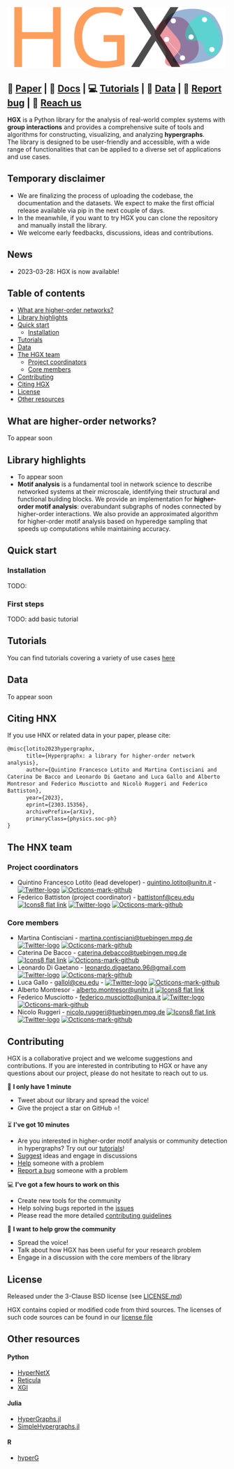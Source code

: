 <img src="logo/logo.svg" width="500" title="HNX logo">

:page_facing_up: **[Paper](https://arxiv.org/pdf/2303.15356.pdf)** | :paperclip: **[Docs](https://hypergraphx.readthedocs.io/en/latest/#)** | :computer: **[Tutorials](https://github.com/HGX-Team/hypergraphx/tree/master/tutorials)** | :floppy_disk: **[Data]()** | :bug: **[Report bug]()** | :email: **[Reach us]()**
-----


**HGX** is a Python library for the analysis of real-world complex systems with **group interactions** and provides a comprehensive suite of tools and algorithms for constructing, visualizing, and analyzing **hypergraphs**. <br> The library is designed to be user-friendly and accessible, with a wide range of functionalities that can be applied to a diverse set of applications and use cases.

## Temporary disclaimer
* We are finalizing the process of uploading the codebase, the documentation and the datasets. We expect to make the first official release available via pip in the next couple of days.
* In the meanwhile, if you want to try HGX you can clone the repository and manually install the library.
* We welcome early feedbacks, discussions, ideas and contributions.

## News
   * 2023-03-28: HGX is now available!

## Table of contents
- [What are higher-order networks?](#what-are-higher-order-networks)
- [Library highlights](#library-highlights)
- [Quick start](#quick-start)
  * [Installation](#installation)
- [Tutorials](#tutorials)
- [Data](#data)
- [The HGX team](#the-hnx-team)
  * [Project coordinators](#project-coordinators)
  * [Core members](#core-members)
- [Contributing](#contributing)
- [Citing HGX](#citing-hnx)
- [License](#license)
- [Other resources](#other-resources)

## What are higher-order networks?
To appear soon

## Library highlights
* To appear soon
* **Motif analysis** is a fundamental tool in network science to describe networked systems at their microscale, identifying their structural and functional building blocks. We provide an implementation for **higher-order motif analysis**: overabundant subgraphs of nodes connected by higher-order interactions. We also provide an approximated algorithm for higher-order motif analysis based on hyperedge sampling that speeds up computations while maintaining accuracy.

## Quick start

### Installation
TODO: 

### First steps
TODO: add basic tutorial

## Tutorials
You can find tutorials covering a variety of use cases [here](https://github.com/HGX-Team/hypergraphx/tree/master/tutorials)

## Data
To appear soon

## Citing HNX
If you use HNX or related data in your paper, please cite:

```
@misc{lotito2023hypergraphx,
      title={Hypergraphx: a library for higher-order network analysis}, 
      author={Quintino Francesco Lotito and Martina Contisciani and Caterina De Bacco and Leonardo Di Gaetano and Luca Gallo and Alberto Montresor and Federico Musciotto and Nicolò Ruggeri and Federico Battiston},
      year={2023},
      eprint={2303.15356},
      archivePrefix={arXiv},
      primaryClass={physics.soc-ph}
}
```

## The HNX team

### Project coordinators
* Quintino Francesco Lotito (lead developer) - quintino.lotito@unitn.it - <a title="Twitter, Apache License 2.0 &lt;http://www.apache.org/licenses/LICENSE-2.0&gt;, via Wikimedia Commons" href="https://twitter.com/FraLotito"><img width="16" alt="Twitter-logo" src="https://upload.wikimedia.org/wikipedia/commons/thumb/4/4f/Twitter-logo.svg/512px-Twitter-logo.svg.png"></a> <a title="GitHub, MIT &lt;http://opensource.org/licenses/mit-license.php&gt;, via Wikimedia Commons" href="https://github.com/FraLotito"><img width="16" alt="Octicons-mark-github" src="https://upload.wikimedia.org/wikipedia/commons/thumb/9/91/Octicons-mark-github.svg/512px-Octicons-mark-github.svg.png"></a>
* Federico Battiston (project coordinator) - battistonf@ceu.edu <a title="Icons8, MIT &lt;http://opensource.org/licenses/mit-license.php&gt;, via Wikimedia Commons" href="https://people.ceu.edu/federico_battiston"><img width="16" alt="Icons8 flat link" src="https://upload.wikimedia.org/wikipedia/commons/thumb/0/05/Icons8_flat_link.svg/512px-Icons8_flat_link.svg.png"></a> <a title="Twitter, Apache License 2.0 &lt;http://www.apache.org/licenses/LICENSE-2.0&gt;, via Wikimedia Commons" href="https://twitter.com/fede7j"><img width="16" alt="Twitter-logo" src="https://upload.wikimedia.org/wikipedia/commons/thumb/4/4f/Twitter-logo.svg/512px-Twitter-logo.svg.png"></a> <a title="GitHub, MIT &lt;http://opensource.org/licenses/mit-license.php&gt;, via Wikimedia Commons" href="https://github.com/fede7j"><img width="16" alt="Octicons-mark-github" src="https://upload.wikimedia.org/wikipedia/commons/thumb/9/91/Octicons-mark-github.svg/512px-Octicons-mark-github.svg.png"></a>

### Core members
* Martina Contisciani - martina.contisciani@tuebingen.mpg.de <a title="Twitter, Apache License 2.0 &lt;http://www.apache.org/licenses/LICENSE-2.0&gt;, via Wikimedia Commons" href="https://twitter.com/mcontisc"><img width="16" alt="Twitter-logo" src="https://upload.wikimedia.org/wikipedia/commons/thumb/4/4f/Twitter-logo.svg/512px-Twitter-logo.svg.png"></a> <a title="GitHub, MIT &lt;http://opensource.org/licenses/mit-license.php&gt;, via Wikimedia Commons" href="https://github.com/mcontisc"><img width="16" alt="Octicons-mark-github" src="https://upload.wikimedia.org/wikipedia/commons/thumb/9/91/Octicons-mark-github.svg/512px-Octicons-mark-github.svg.png"></a> 
* Caterina De Bacco - caterina.debacco@tuebingen.mpg.de <a title="Icons8, MIT &lt;http://opensource.org/licenses/mit-license.php&gt;, via Wikimedia Commons" href="https://www.cdebacco.com/"><img width="16" alt="Icons8 flat link" src="https://upload.wikimedia.org/wikipedia/commons/thumb/0/05/Icons8_flat_link.svg/512px-Icons8_flat_link.svg.png"></a> <a title="GitHub, MIT &lt;http://opensource.org/licenses/mit-license.php&gt;, via Wikimedia Commons" href="https://github.com/cdebacco"><img width="16" alt="Octicons-mark-github" src="https://upload.wikimedia.org/wikipedia/commons/thumb/9/91/Octicons-mark-github.svg/512px-Octicons-mark-github.svg.png"></a> 
* Leonardo Di Gaetano - leonardo.digaetano.96@gmail.com <a title="Twitter, Apache License 2.0 &lt;http://www.apache.org/licenses/LICENSE-2.0&gt;, via Wikimedia Commons" href="https://twitter.com/leodigaetano"><img width="16" alt="Twitter-logo" src="https://upload.wikimedia.org/wikipedia/commons/thumb/4/4f/Twitter-logo.svg/512px-Twitter-logo.svg.png"></a> <a title="GitHub, MIT &lt;http://opensource.org/licenses/mit-license.php&gt;, via Wikimedia Commons" href="https://github.com/LeonardoDiGaetano"><img width="16" alt="Octicons-mark-github" src="https://upload.wikimedia.org/wikipedia/commons/thumb/9/91/Octicons-mark-github.svg/512px-Octicons-mark-github.svg.png"></a> 
* Luca Gallo - gallol@ceu.edu - <a title="Twitter, Apache License 2.0 &lt;http://www.apache.org/licenses/LICENSE-2.0&gt;, via Wikimedia Commons" href="https://twitter.com/l_gajo"><img width="16" alt="Twitter-logo" src="https://upload.wikimedia.org/wikipedia/commons/thumb/4/4f/Twitter-logo.svg/512px-Twitter-logo.svg.png"></a> <a title="GitHub, MIT &lt;http://opensource.org/licenses/mit-license.php&gt;, via Wikimedia Commons" href="https://github.com/lgajo"><img width="16" alt="Octicons-mark-github" src="https://upload.wikimedia.org/wikipedia/commons/thumb/9/91/Octicons-mark-github.svg/512px-Octicons-mark-github.svg.png"></a>
* Alberto Montresor - alberto.montresor@unitn.it <a title="Icons8, MIT &lt;http://opensource.org/licenses/mit-license.php&gt;, via Wikimedia Commons" href="http://cricca.disi.unitn.it/montresor/"><img width="16" alt="Icons8 flat link" src="https://upload.wikimedia.org/wikipedia/commons/thumb/0/05/Icons8_flat_link.svg/512px-Icons8_flat_link.svg.png"></a>
* Federico Musciotto - federico.musciotto@unipa.it <a title="Twitter, Apache License 2.0 &lt;http://www.apache.org/licenses/LICENSE-2.0&gt;, via Wikimedia Commons" href="https://twitter.com/musci8"><img width="16" alt="Twitter-logo" src="https://upload.wikimedia.org/wikipedia/commons/thumb/4/4f/Twitter-logo.svg/512px-Twitter-logo.svg.png"></a> <a title="GitHub, MIT &lt;http://opensource.org/licenses/mit-license.php&gt;, via Wikimedia Commons" href="https://github.com/musci8"><img width="16" alt="Octicons-mark-github" src="https://upload.wikimedia.org/wikipedia/commons/thumb/9/91/Octicons-mark-github.svg/512px-Octicons-mark-github.svg.png"></a>
* Nicolo Ruggeri - nicolo.ruggeri@tuebingen.mpg.de <a title="Icons8, MIT &lt;http://opensource.org/licenses/mit-license.php&gt;, via Wikimedia Commons" href="https://nickruggeri.github.io/"><img width="16" alt="Icons8 flat link" src="https://upload.wikimedia.org/wikipedia/commons/thumb/0/05/Icons8_flat_link.svg/512px-Icons8_flat_link.svg.png"></a> <a title="Twitter, Apache License 2.0 &lt;http://www.apache.org/licenses/LICENSE-2.0&gt;, via Wikimedia Commons" href="https://twitter.com/NikRuggeri"><img width="16" alt="Twitter-logo" src="https://upload.wikimedia.org/wikipedia/commons/thumb/4/4f/Twitter-logo.svg/512px-Twitter-logo.svg.png"></a> <a title="GitHub, MIT &lt;http://opensource.org/licenses/mit-license.php&gt;, via Wikimedia Commons" href="https://github.com/nickruggeri"><img width="16" alt="Octicons-mark-github" src="https://upload.wikimedia.org/wikipedia/commons/thumb/9/91/Octicons-mark-github.svg/512px-Octicons-mark-github.svg.png"></a> 

## Contributing

HGX is a collaborative project and we welcome suggestions and contributions. If you are interested in contributing to HGX or have any questions about our project, please do not hesitate to reach out to us.

:running: **I only have 1 minute**
- Tweet about our library and spread the voice!
- Give the project a star on GitHub :star:!

:hourglass_flowing_sand: **I've got 10 minutes**
- Are you interested in higher-order motif analysis or community detection in hypergraphs? Try out our [tutorials](https://github.com/HGX-Team/hypergraphx/tree/master/tutorials)!
- [Suggest](https://github.com/HGX-Team/hypergraphx/issues) ideas and engage in discussions
- [Help](https://github.com/HGX-Team/hypergraphx/issues) someone with a problem
- [Report a bug](https://github.com/HGX-Team/hypergraphx/issues) someone with a problem

:computer: **I've got a few hours to work on this**
- Create new tools for the community 
- Help solving bugs reported in the [issues](https://github.com/HGX-Team/hypergraphx/issues)
- Please read the more detailed [contributing guidelines](CONTRIBUTING.md)

:tada: **I want to help grow the community**
- Spread the voice!
- Talk about how HGX has been useful for your research problem
- Engage in a discussion with the core members of the library

## License
Released under the 3-Clause BSD license (see [LICENSE.md](https://github.com/HGX-Team/hypergraphx/blob/master/LICENSE.md))

HGX contains copied or modified code from third sources. The licenses of such code sources can be found in our [license file](https://github.com/HGX-Team/hypergraphx/blob/master/LICENSE.md)

## Other resources

#### Python
- [HyperNetX](https://github.com/pnnl/HyperNetX)
- [Reticula](https://github.com/reticula-network/reticula)
- [XGI](https://github.com/ComplexGroupInteractions/xgi)

#### Julia
- [HyperGraphs.jl](https://github.com/lpmdiaz/HyperGraphs.jl)
- [SimpleHypergraphs.jl](https://github.com/pszufe/SimpleHypergraphs.jl)

#### R
- [hyperG](https://cran.r-project.org/web/packages/HyperG/index.html)

